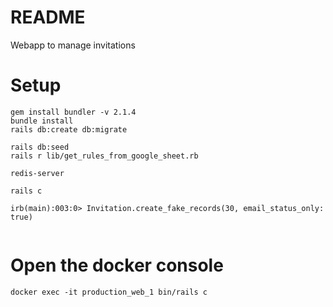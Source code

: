 # README

Webapp to manage invitations




# Setup

```
gem install bundler -v 2.1.4
bundle install
rails db:create db:migrate

rails db:seed
rails r lib/get_rules_from_google_sheet.rb

redis-server

rails c

irb(main):003:0> Invitation.create_fake_records(30, email_status_only: true)


```

# Open the docker console

`docker exec -it production_web_1 bin/rails c`
